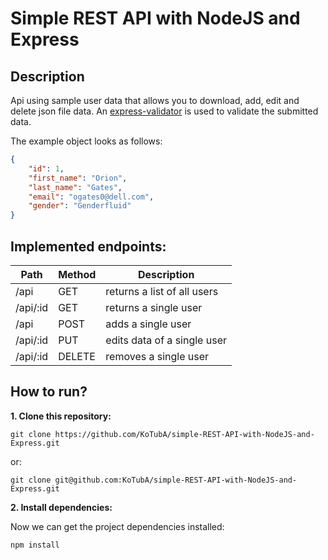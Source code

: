 # Simple REST API with NodeJS and Express

## Description

Api using sample user data that allows you to download, add, edit and delete json file data. An [express-validator](https://github.com/express-validator/express-validator) is used to validate the submitted data.

The example object looks as follows:

```json
{
    "id": 1,
    "first_name": "Orion",
    "last_name": "Gates",
    "email": "ogates0@dell.com",
    "gender": "Genderfluid"
}
```

## Implemented endpoints:

| Path     | Method | Description                 |
| -------- | ------ | --------------------------- |
| /api     | GET    | returns a list of all users |
| /api/:id | GET    | returns a single user       |
| /api     | POST   | adds a single user          |
| /api/:id | PUT    | edits data of a single user |
| /api/:id | DELETE | removes a single user       |

## How to run?

**1. Clone this repository:**

```
git clone https://github.com/KoTubA/simple-REST-API-with-NodeJS-and-Express.git
```

or:

```
git clone git@github.com:KoTubA/simple-REST-API-with-NodeJS-and-Express.git
```

**2. Install dependencies:**

Now we can get the project dependencies installed:

```
npm install
```
